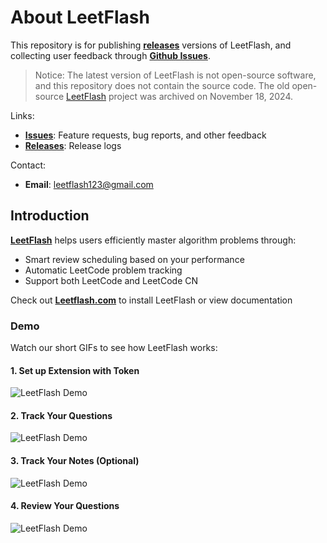 # About LeetFlash

This repository is for publishing [__releases__](https://github.com/q815101630/about-leetflash/releases) versions of LeetFlash, and collecting user feedback through [__Github Issues__](https://github.com/q815101630/about-leetflash/issues).

> Notice: The latest version of LeetFlash is not open-source software, and this repository does not contain the source code. The old open-source [LeetFlash](https://github.com/q815101630/LeetFlash) project was archived on November 18, 2024.

Links:

- [**Issues**](https://github.com/q815101630/about-leetflash/issues): Feature requests, bug reports, and other feedback
- [**Releases**](https://github.com/q815101630/about-leetflash/releases): Release logs

Contact:

- **Email**: leetflash123@gmail.com

## Introduction

[**LeetFlash**](https://www.leetflash.com/) helps users efficiently master algorithm problems through:

- Smart review scheduling based on your performance
- Automatic LeetCode problem tracking
- Support both LeetCode and LeetCode CN

Check out [**Leetflash.com**](https://www.leetflash.com/) to install LeetFlash or view documentation

### Demo

Watch our short GIFs to see how LeetFlash works:

#### 1. Set up Extension with Token

![LeetFlash Demo](./demo/tokenSetting.gif)

#### 2. Track Your Questions

![LeetFlash Demo](./demo/captureQuestion.gif)

#### 3. Track Your Notes (Optional)

![LeetFlash Demo](./demo/captureNote.gif)

#### 4. Review Your Questions

![LeetFlash Demo](./demo/reviewQuestion.gif)
